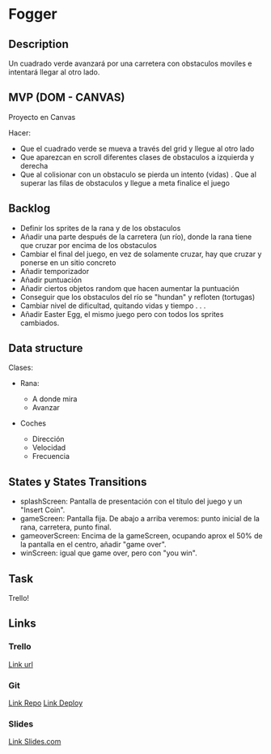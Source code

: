 # Fogger

## Description

Un cuadrado verde avanzará por una carretera con obstaculos moviles e intentará llegar al otro lado.

## MVP (DOM - CANVAS)

Proyecto en Canvas

Hacer:

- Que el cuadrado verde se mueva a través del grid y llegue al otro lado
- Que aparezcan en scroll diferentes clases de obstaculos a izquierda y derecha
- Que al colisionar con un obstaculo se pierda un intento (vidas)
  . Que al superar las filas de obstaculos y llegue a meta finalice el juego

## Backlog

- Definir los sprites de la rana y de los obstaculos
- Añadir una parte después de la carretera (un río), donde la rana tiene que cruzar por encima de los obstaculos
- Cambiar el final del juego, en vez de solamente cruzar, hay que cruzar y ponerse en un sitio concreto
- Añadir temporizador
- Añadir puntuación
- Añadir ciertos objetos random que hacen aumentar la puntuación
- Conseguir que los obstaculos del río se "hundan" y refloten (tortugas)
- Cambiar nivel de dificultad, quitando vidas y tiempo
  .
  .
  .
- Añadir Easter Egg, el mismo juego pero con todos los sprites cambiados.

## Data structure

Clases:

- Rana:

  - A donde mira
  - Avanzar

- Coches
  - Dirección
  - Velocidad
  - Frecuencia

## States y States Transitions

- splashScreen: Pantalla de presentación con el título del juego y un "Insert Coin".
- gameScreen: Pantalla fija. De abajo a arriba veremos: punto inicial de la rana, carretera, punto final.
- gameoverScreen: Encima de la gameScreen, ocupando aprox el 50% de la pantalla en el centro, añadir "game over".
- winScreen: igual que game over, pero con "you win".

## Task

Trello!

## Links

### Trello

[Link url](https://trello.com/b/QqQdFCYE/proyecto-modulo-1)

### Git

[Link Repo](https://github.com/efildriew/Frogger)
[Link Deploy](https://efildriew.github.io/Frogger/)

### Slides

[Link Slides.com](https://slides.com/marcvalles/frogger#/)

